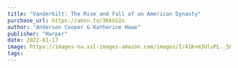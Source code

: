 ```yaml
---
title: "Vanderbilt: The Rise and Fall of an American Dynasty"
purchase_url: https://amzn.to/3KkGSIn
author: "Anderson Cooper & Katherine Howe"
publisher: "Harper"
date: 2022-01-17
image: https://images-na.ssl-images-amazon.com/images/I/41K+m3UluPL._SL75_.jpg
tags:
---
```


